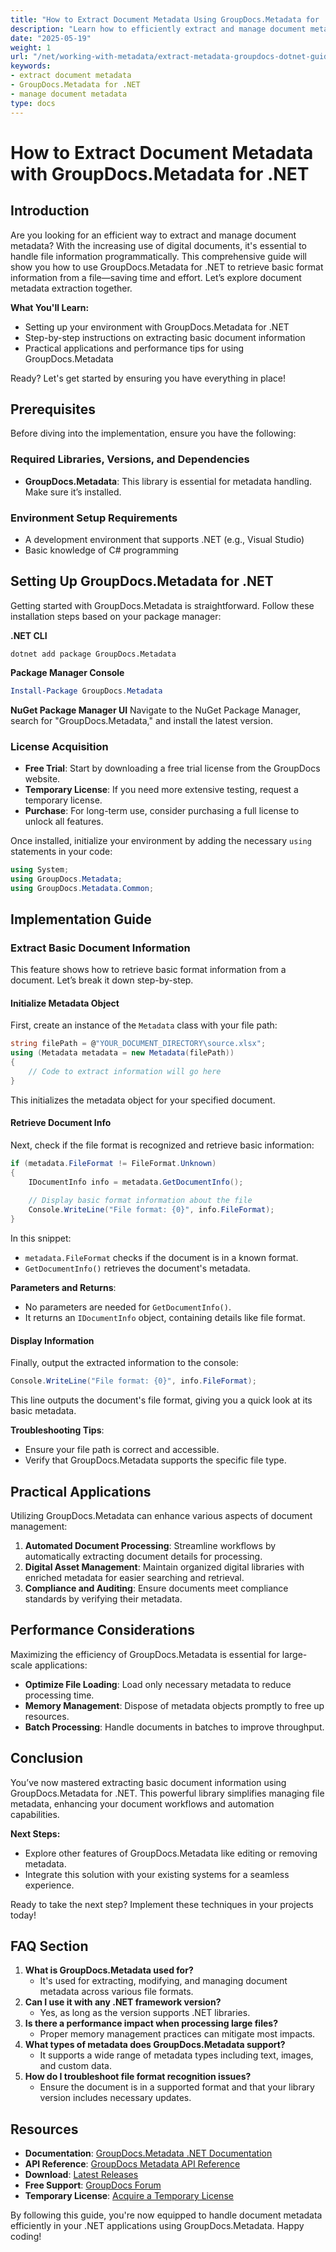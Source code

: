 ```yaml
---
title: "How to Extract Document Metadata Using GroupDocs.Metadata for .NET&#58; A Comprehensive Guide"
description: "Learn how to efficiently extract and manage document metadata using GroupDocs.Metadata for .NET. This guide covers setup, basic extraction, and practical applications."
date: "2025-05-19"
weight: 1
url: "/net/working-with-metadata/extract-metadata-groupdocs-dotnet-guide/"
keywords:
- extract document metadata
- GroupDocs.Metadata for .NET
- manage document metadata
type: docs
---
```

# How to Extract Document Metadata with GroupDocs.Metadata for .NET

## Introduction

Are you looking for an efficient way to extract and manage document metadata? With the increasing use of digital documents, it's essential to handle file information programmatically. This comprehensive guide will show you how to use GroupDocs.Metadata for .NET to retrieve basic format information from a file—saving time and effort. Let’s explore document metadata extraction together.

**What You'll Learn:**
- Setting up your environment with GroupDocs.Metadata for .NET
- Step-by-step instructions on extracting basic document information
- Practical applications and performance tips for using GroupDocs.Metadata

Ready? Let's get started by ensuring you have everything in place!

## Prerequisites

Before diving into the implementation, ensure you have the following:

### Required Libraries, Versions, and Dependencies
- **GroupDocs.Metadata**: This library is essential for metadata handling. Make sure it’s installed.

### Environment Setup Requirements
- A development environment that supports .NET (e.g., Visual Studio)
- Basic knowledge of C# programming

## Setting Up GroupDocs.Metadata for .NET

Getting started with GroupDocs.Metadata is straightforward. Follow these installation steps based on your package manager:

**.NET CLI**
```shell
dotnet add package GroupDocs.Metadata
```

**Package Manager Console**
```powershell
Install-Package GroupDocs.Metadata
```

**NuGet Package Manager UI**
Navigate to the NuGet Package Manager, search for "GroupDocs.Metadata," and install the latest version.

### License Acquisition
- **Free Trial**: Start by downloading a free trial license from the GroupDocs website.
- **Temporary License**: If you need more extensive testing, request a temporary license.
- **Purchase**: For long-term use, consider purchasing a full license to unlock all features.

Once installed, initialize your environment by adding the necessary `using` statements in your code:

```csharp
using System;
using GroupDocs.Metadata;
using GroupDocs.Metadata.Common;
```

## Implementation Guide

### Extract Basic Document Information
This feature shows how to retrieve basic format information from a document. Let’s break it down step-by-step.

#### Initialize Metadata Object
First, create an instance of the `Metadata` class with your file path:

```csharp
string filePath = @"YOUR_DOCUMENT_DIRECTORY\source.xlsx";
using (Metadata metadata = new Metadata(filePath))
{
    // Code to extract information will go here
}
```
This initializes the metadata object for your specified document.

#### Retrieve Document Info
Next, check if the file format is recognized and retrieve basic information:

```csharp
if (metadata.FileFormat != FileFormat.Unknown)
{
    IDocumentInfo info = metadata.GetDocumentInfo();
    
    // Display basic format information about the file
    Console.WriteLine("File format: {0}", info.FileFormat);
}
```
In this snippet:
- `metadata.FileFormat` checks if the document is in a known format.
- `GetDocumentInfo()` retrieves the document's metadata.

**Parameters and Returns**: 
- No parameters are needed for `GetDocumentInfo()`.
- It returns an `IDocumentInfo` object, containing details like file format.

#### Display Information
Finally, output the extracted information to the console:

```csharp
Console.WriteLine("File format: {0}", info.FileFormat);
```
This line outputs the document's file format, giving you a quick look at its basic metadata.

**Troubleshooting Tips**: 
- Ensure your file path is correct and accessible.
- Verify that GroupDocs.Metadata supports the specific file type.

## Practical Applications
Utilizing GroupDocs.Metadata can enhance various aspects of document management:
1. **Automated Document Processing**: Streamline workflows by automatically extracting document details for processing.
2. **Digital Asset Management**: Maintain organized digital libraries with enriched metadata for easier searching and retrieval.
3. **Compliance and Auditing**: Ensure documents meet compliance standards by verifying their metadata.

## Performance Considerations
Maximizing the efficiency of GroupDocs.Metadata is essential for large-scale applications:
- **Optimize File Loading**: Load only necessary metadata to reduce processing time.
- **Memory Management**: Dispose of metadata objects promptly to free up resources.
- **Batch Processing**: Handle documents in batches to improve throughput.

## Conclusion
You’ve now mastered extracting basic document information using GroupDocs.Metadata for .NET. This powerful library simplifies managing file metadata, enhancing your document workflows and automation capabilities.

**Next Steps:**
- Explore other features of GroupDocs.Metadata like editing or removing metadata.
- Integrate this solution with your existing systems for a seamless experience.

Ready to take the next step? Implement these techniques in your projects today!

## FAQ Section
1. **What is GroupDocs.Metadata used for?**
   - It's used for extracting, modifying, and managing document metadata across various file formats.
2. **Can I use it with any .NET framework version?**
   - Yes, as long as the version supports .NET libraries.
3. **Is there a performance impact when processing large files?**
   - Proper memory management practices can mitigate most impacts.
4. **What types of metadata does GroupDocs.Metadata support?**
   - It supports a wide range of metadata types including text, images, and custom data.
5. **How do I troubleshoot file format recognition issues?**
   - Ensure the document is in a supported format and that your library version includes necessary updates.

## Resources
- **Documentation**: [GroupDocs.Metadata .NET Documentation](https://docs.groupdocs.com/metadata/net/)
- **API Reference**: [GroupDocs Metadata API Reference](https://reference.groupdocs.com/metadata/net/)
- **Download**: [Latest Releases](https://releases.groupdocs.com/metadata/net/)
- **Free Support**: [GroupDocs Forum](https://forum.groupdocs.com/c/metadata/)
- **Temporary License**: [Acquire a Temporary License](https://purchase.groupdocs.com/temporary-license/)

By following this guide, you're now equipped to handle document metadata efficiently in your .NET applications using GroupDocs.Metadata. Happy coding!

